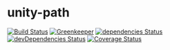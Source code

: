 # unity-path

[![Build Status](https://travis-ci.org/zettaforge/unity-path.svg?branch=master)](https://travis-ci.org/zettaforge/unity-path) [![Greenkeeper](https://badges.greenkeeper.io/zettaforge/unity-path.svg)](https://greenkeeper.io/) [![dependencies Status](https://david-dm.org/zettaforge/unity-path/status.svg)](https://david-dm.org/zettaforge/unity-path) [![devDependencies Status](https://david-dm.org/zettaforge/unity-path/dev-status.svg)](https://david-dm.org/zettaforge/unity-path?type=dev) [![Coverage Status](https://coveralls.io/repos/github/zettaforge/unity-path/badge.svg?branch=master)](https://coveralls.io/github/zettaforge/unity-path?branch=master)
